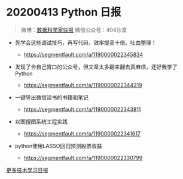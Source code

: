 # 20200413 Python 日报
> 微博：[数据科学家快报](https://www.weibo.com/wukehao)
> 微信公众号：404沙盒
- 先学会这些调试技巧，再写代码，效率提高十倍。吐血整理！
  - https://segmentfault.com/a/1190000022345834

- 发现了合自己胃口的公众号，但文章太多翻来翻去真麻烦，还好我学了 Python
  - https://segmentfault.com/a/1190000022344219

- 一键导出微信读书的书籍和笔记
  - https://segmentfault.com/a/1190000022343811

- 以图搜图系统工程实践
  - https://segmentfault.com/a/1190000022341617

- python使用LASSO回归预测股票收益
  - https://segmentfault.com/a/1190000022330799
  
[更多技术学习日报](https://github.com/KehaoWu/dailypython)
